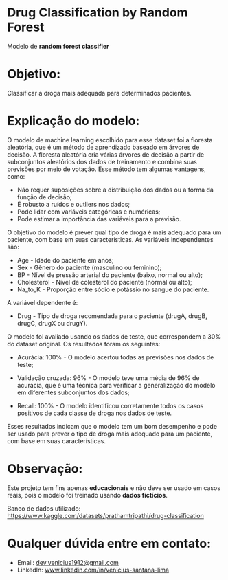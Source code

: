 # Drug Classification by Random Forest
Modelo de **random forest classifier**

# Objetivo:
Classificar a droga mais adequada para determinados pacientes.

# Explicação do modelo:
O modelo de machine learning escolhido para esse dataset foi a floresta aleatória, que é um método de aprendizado baseado em árvores de decisão. A floresta aleatória cria várias árvores de decisão a partir de subconjuntos aleatórios dos dados de treinamento e combina suas previsões por meio de votação. Esse método tem algumas vantagens, como:

- Não requer suposições sobre a distribuição dos dados ou a forma da função de decisão;
- É robusto a ruídos e outliers nos dados;
- Pode lidar com variáveis categóricas e numéricas;
- Pode estimar a importância das variáveis para a previsão.

O objetivo do modelo é prever qual tipo de droga é mais adequado para um paciente, com base em suas características. As variáveis independentes são:

- Age - Idade do paciente em anos;
- Sex - Gênero do paciente (masculino ou feminino);
- BP - Nível de pressão arterial do paciente (baixo, normal ou alto);
- Cholesterol - Nível de colesterol do paciente (normal ou alto);
- Na_to_K - Proporção entre sódio e potássio no sangue do paciente.

A variável dependente é:

- Drug - Tipo de droga recomendada para o paciente (drugA, drugB, drugC, drugX ou drugY).

O modelo foi avaliado usando os dados de teste, que correspondem a 30% do dataset original. Os resultados foram os seguintes:

- Acurácia: 100% - O modelo acertou todas as previsões nos dados de teste;

- Validação cruzada: 96% - O modelo teve uma média de 96% de acurácia, que é uma técnica para verificar a generalização do modelo em diferentes subconjuntos dos dados;

- Recall: 100% - O modelo identificou corretamente todos os casos positivos de cada classe de droga nos dados de teste.

Esses resultados indicam que o modelo tem um bom desempenho e pode ser usado para prever o tipo de droga mais adequado para um paciente, com base em suas características.

# Observação:
Este projeto tem fins apenas **educacionais** e não deve ser usado em casos reais, pois o modelo foi treinado usando **dados fictícios**.

Banco de dados utilizado: https://www.kaggle.com/datasets/prathamtripathi/drug-classification

# Qualquer dúvida entre em contato:
- Email: dev.venicius1912@gmail.com
- LinkedIn: www.linkedin.com/in/venicius-santana-lima
